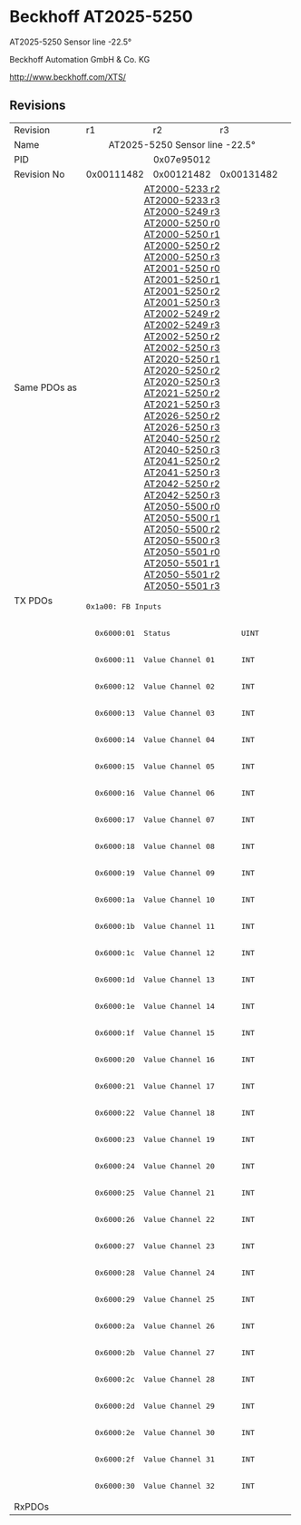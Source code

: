 # Beckhoff AT2025-5250

AT2025-5250 Sensor line -22.5°

Beckhoff Automation GmbH & Co. KG

http://www.beckhoff.com/XTS/

## Revisions
<table>
<tr >
<td>Revision</td>
<td>r1</td>
<td>r2</td>
<td>r3</td>
</tr>
<tr >
<td>Name</td>
<td colspan=3 align="center">AT2025-5250 Sensor line -22.5°</td>
</tr>
<tr >
<td>PID</td>
<td colspan=3 align="center">0x07e95012</td>
</tr>
<tr >
<td>Revision No</td>
<td>0x00111482</td>
<td>0x00121482</td>
<td>0x00131482</td>
</tr>
<tr >
<td>Same PDOs as</td>
<td colspan=3 align="center"><a href="AT2000-5233">AT2000-5233 r2</a><br/><a href="AT2000-5233">AT2000-5233 r3</a><br/><a href="AT2000-5249">AT2000-5249 r3</a><br/><a href="AT2000-5250">AT2000-5250 r0</a><br/><a href="AT2000-5250">AT2000-5250 r1</a><br/><a href="AT2000-5250">AT2000-5250 r2</a><br/><a href="AT2000-5250">AT2000-5250 r3</a><br/><a href="AT2001-5250">AT2001-5250 r0</a><br/><a href="AT2001-5250">AT2001-5250 r1</a><br/><a href="AT2001-5250">AT2001-5250 r2</a><br/><a href="AT2001-5250">AT2001-5250 r3</a><br/><a href="AT2002-5249">AT2002-5249 r2</a><br/><a href="AT2002-5249">AT2002-5249 r3</a><br/><a href="AT2002-5250">AT2002-5250 r2</a><br/><a href="AT2002-5250">AT2002-5250 r3</a><br/><a href="AT2020-5250">AT2020-5250 r1</a><br/><a href="AT2020-5250">AT2020-5250 r2</a><br/><a href="AT2020-5250">AT2020-5250 r3</a><br/><a href="AT2021-5250">AT2021-5250 r2</a><br/><a href="AT2021-5250">AT2021-5250 r3</a><br/><a href="AT2026-5250">AT2026-5250 r2</a><br/><a href="AT2026-5250">AT2026-5250 r3</a><br/><a href="AT2040-5250">AT2040-5250 r2</a><br/><a href="AT2040-5250">AT2040-5250 r3</a><br/><a href="AT2041-5250">AT2041-5250 r2</a><br/><a href="AT2041-5250">AT2041-5250 r3</a><br/><a href="AT2042-5250">AT2042-5250 r2</a><br/><a href="AT2042-5250">AT2042-5250 r3</a><br/><a href="AT2050-5500">AT2050-5500 r0</a><br/><a href="AT2050-5500">AT2050-5500 r1</a><br/><a href="AT2050-5500">AT2050-5500 r2</a><br/><a href="AT2050-5500">AT2050-5500 r3</a><br/><a href="AT2050-5501">AT2050-5501 r0</a><br/><a href="AT2050-5501">AT2050-5501 r1</a><br/><a href="AT2050-5501">AT2050-5501 r2</a><br/><a href="AT2050-5501">AT2050-5501 r3</a></td>
</tr>
<tr class="txpdo">
<td rowspan=34 valign=top>TX PDOs</td>
<td colspan=3 align="left"><pre>0x1a00: FB Inputs</pre></td>
<td></td>
</tr>
<tr class="txpdo">
<td colspan=3 align="left"><pre>  0x6000:01  Status                UINT</pre></td>
</tr>
<tr class="txpdo">
<td colspan=3 align="left"><pre>  0x6000:11  Value Channel 01      INT</pre></td>
</tr>
<tr class="txpdo">
<td colspan=3 align="left"><pre>  0x6000:12  Value Channel 02      INT</pre></td>
</tr>
<tr class="txpdo">
<td colspan=3 align="left"><pre>  0x6000:13  Value Channel 03      INT</pre></td>
</tr>
<tr class="txpdo">
<td colspan=3 align="left"><pre>  0x6000:14  Value Channel 04      INT</pre></td>
</tr>
<tr class="txpdo">
<td colspan=3 align="left"><pre>  0x6000:15  Value Channel 05      INT</pre></td>
</tr>
<tr class="txpdo">
<td colspan=3 align="left"><pre>  0x6000:16  Value Channel 06      INT</pre></td>
</tr>
<tr class="txpdo">
<td colspan=3 align="left"><pre>  0x6000:17  Value Channel 07      INT</pre></td>
</tr>
<tr class="txpdo">
<td colspan=3 align="left"><pre>  0x6000:18  Value Channel 08      INT</pre></td>
</tr>
<tr class="txpdo">
<td colspan=3 align="left"><pre>  0x6000:19  Value Channel 09      INT</pre></td>
</tr>
<tr class="txpdo">
<td colspan=3 align="left"><pre>  0x6000:1a  Value Channel 10      INT</pre></td>
</tr>
<tr class="txpdo">
<td colspan=3 align="left"><pre>  0x6000:1b  Value Channel 11      INT</pre></td>
</tr>
<tr class="txpdo">
<td colspan=3 align="left"><pre>  0x6000:1c  Value Channel 12      INT</pre></td>
</tr>
<tr class="txpdo">
<td colspan=3 align="left"><pre>  0x6000:1d  Value Channel 13      INT</pre></td>
</tr>
<tr class="txpdo">
<td colspan=3 align="left"><pre>  0x6000:1e  Value Channel 14      INT</pre></td>
</tr>
<tr class="txpdo">
<td colspan=3 align="left"><pre>  0x6000:1f  Value Channel 15      INT</pre></td>
</tr>
<tr class="txpdo">
<td colspan=3 align="left"><pre>  0x6000:20  Value Channel 16      INT</pre></td>
</tr>
<tr class="txpdo">
<td colspan=3 align="left"><pre>  0x6000:21  Value Channel 17      INT</pre></td>
</tr>
<tr class="txpdo">
<td colspan=3 align="left"><pre>  0x6000:22  Value Channel 18      INT</pre></td>
</tr>
<tr class="txpdo">
<td colspan=3 align="left"><pre>  0x6000:23  Value Channel 19      INT</pre></td>
</tr>
<tr class="txpdo">
<td colspan=3 align="left"><pre>  0x6000:24  Value Channel 20      INT</pre></td>
</tr>
<tr class="txpdo">
<td colspan=3 align="left"><pre>  0x6000:25  Value Channel 21      INT</pre></td>
</tr>
<tr class="txpdo">
<td colspan=3 align="left"><pre>  0x6000:26  Value Channel 22      INT</pre></td>
</tr>
<tr class="txpdo">
<td colspan=3 align="left"><pre>  0x6000:27  Value Channel 23      INT</pre></td>
</tr>
<tr class="txpdo">
<td colspan=3 align="left"><pre>  0x6000:28  Value Channel 24      INT</pre></td>
</tr>
<tr class="txpdo">
<td colspan=3 align="left"><pre>  0x6000:29  Value Channel 25      INT</pre></td>
</tr>
<tr class="txpdo">
<td colspan=3 align="left"><pre>  0x6000:2a  Value Channel 26      INT</pre></td>
</tr>
<tr class="txpdo">
<td colspan=3 align="left"><pre>  0x6000:2b  Value Channel 27      INT</pre></td>
</tr>
<tr class="txpdo">
<td colspan=3 align="left"><pre>  0x6000:2c  Value Channel 28      INT</pre></td>
</tr>
<tr class="txpdo">
<td colspan=3 align="left"><pre>  0x6000:2d  Value Channel 29      INT</pre></td>
</tr>
<tr class="txpdo">
<td colspan=3 align="left"><pre>  0x6000:2e  Value Channel 30      INT</pre></td>
</tr>
<tr class="txpdo">
<td colspan=3 align="left"><pre>  0x6000:2f  Value Channel 31      INT</pre></td>
</tr>
<tr class="txpdo">
<td colspan=3 align="left"><pre>  0x6000:30  Value Channel 32      INT</pre></td>
</tr>
<tr >
<td>RxPDOs</td>
<td colspan=3 align="left"></td>
</tr>
</table>
